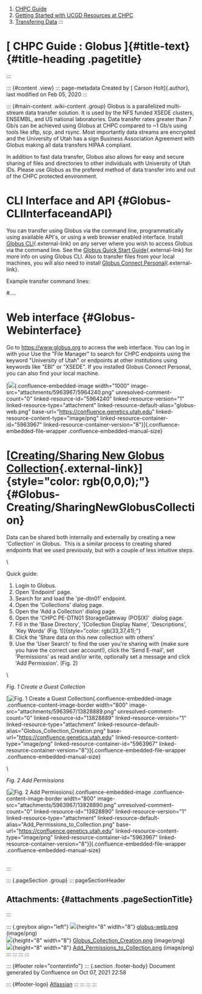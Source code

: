 1.  [CHPC Guide](./index.md)
2.  [Getting Started with UCGD Resources at
    CHPC](./Getting_Started_with_UCGD_Resources_at_CHPC.md)
3.  [Transfering Data](./Transfering_Data.md)
:::

# [ CHPC Guide : Globus ]{#title-text} {#title-heading .pagetitle}
:::

::: {#content .view}
::: page-metadata
Created by [ Carson Holt]{.author}, last modified on Feb 05, 2020
:::

::: {#main-content .wiki-content .group}
Globus is a parallelized multi-stream data transfer solution. It is used
by the NFS funded XSEDE clusters, ENSEMBL, and US national laboratories.
Data transfer rates greater than 7 Gb/s can be achieved using Globus at
CHPC compared to \~1 Gb/s using tools like sftp, scp, and rsync. Most
importantly data streams are encrypted and the University of Utah has a
sign Business Association Agreement with Globus making all data
transfers HIPAA compliant.

In addition to fast data transfer, Globus also allows for easy and
secure sharing of files and directories to other individuals with
University of Utah IDs. Please use Globus as the prefered method of data
transfer into and out of the CHPC protected environment.

# CLI Interface and API {#Globus-CLIInterfaceandAPI}

You can transfer using Globus via the command line, programmatically
using available API\'s, or using a web browser enabled interface.
Install [Globus CLI](https://docs.globus.org/cli/){.external-link} on
any server where you wish to access Globus via the command line. See
the [Globus Quick Start
Guide](https://docs.globus.org/cli/quickstart/){.external-link} for more
info on using Globus CLI. Also to transfer files from your local
machines, you will also need to install [Globus Connect
Personal](https://www.globus.org/globus-connect-personal){.external-link}.

Example transfer command lines:

#\....

# Web interface {#Globus-Webinterface}

Go to <https://www.globus.org> to access the web interface. You can log
in with your Use the \"File Manager\" to search for CHPC endpoints using
the keyword \"University of Utah\" or endpoints at other institutions
using keywords like \"EBI\" or \"XSEDE\". If you installed Globus
Connect Personal, you can also find your local machine.

[![](/attachments/5963967/5964240.png){.confluence-embedded-image
width="1000" image-src="attachments/5963967/5964240.png"
unresolved-comment-count="0" linked-resource-id="5964240"
linked-resource-version="1" linked-resource-type="attachment"
linked-resource-default-alias="globus-web.png"
base-url="https://confluence.genetics.utah.edu"
linked-resource-content-type="image/png"
linked-resource-container-id="5963967"
linked-resource-container-version="8"}]{.confluence-embedded-file-wrapper
.confluence-embedded-manual-size}

# [[Creating/Sharing New Globus Collection](http://confluence.genetics.utah.edu/pages/viewpage.action?pageId=13828836){.external-link}]{style="color: rgb(0,0,0);"} {#Globus-Creating/SharingNewGlobusCollection}

Data can be shared both internally and externally by creating a new
\'Collection\' in Globus.  This is a similar process to creating shared
endpoints that we used previously, but with a couple of less intuitive
steps.

\

Quick guide:

1.  Login to Globus.
2.  Open \'Endpoint\' page.
3.  Search for and load the \'pe-dtn01\' endpoint.
4.  Open the \'Collections\' dialog page.
5.  Open the \'Add a Collection\' dialog page.
6.  Open the \'CHPC PE-DTN01 StorageGateway (POSIX)\'  dialog page.
7.  Fill in the \'Base Directory\', \'[Collection Display Name\',
    \'Descriptions\', \'Key Words\'
    (Fig. 1)]{style="color: rgb(33,37,41);"}
8.  Click the \'Share data on this new collection with others\'
9.  Use the \'User Search\' to find the user you\'re sharing with (make
    sure you have the correct user account!), click the \'Send E-mail\',
    set \'Permissions\' as read and/or write, optionally set a message
    and click \'Add Permission\'. (Fig. 2)

\

*Fig. 1 Create a Guest Collection*

[![Fig. 1 Create a Guest Collection](/attachments/5963967/13828889.png "Fig. 1 Create a Guest Collection"){.confluence-embedded-image
.confluence-content-image-border width="800"
image-src="attachments/5963967/13828889.png"
unresolved-comment-count="0" linked-resource-id="13828889"
linked-resource-version="1" linked-resource-type="attachment"
linked-resource-default-alias="Globus_Collection_Creation.png"
base-url="https://confluence.genetics.utah.edu"
linked-resource-content-type="image/png"
linked-resource-container-id="5963967"
linked-resource-container-version="8"}]{.confluence-embedded-file-wrapper
.confluence-embedded-manual-size}

\

*Fig. 2 Add Permissions*

[![Fig. 2 Add
Permissions](/attachments/5963967/13828890.png "Fig. 2 Add Permissions"){.confluence-embedded-image
.confluence-content-image-border width="800"
image-src="attachments/5963967/13828890.png"
unresolved-comment-count="0" linked-resource-id="13828890"
linked-resource-version="1" linked-resource-type="attachment"
linked-resource-default-alias="Add_Permissions_to_Collection.png"
base-url="https://confluence.genetics.utah.edu"
linked-resource-content-type="image/png"
linked-resource-container-id="5963967"
linked-resource-container-version="8"}]{.confluence-embedded-file-wrapper
.confluence-embedded-manual-size}

\
:::

::: {.pageSection .group}
::: pageSectionHeader
## Attachments: {#attachments .pageSectionTitle}
:::

::: {.greybox align="left"}
![](/images/icons/bullet_blue.gif){height="8" width="8"}
[globus-web.png](/attachments/5963967/5964240.png) (image/png)\
![](/images/icons/bullet_blue.gif){height="8" width="8"}
[Globus_Collection_Creation.png](/attachments/5963967/13828889.png)
(image/png)\
![](/images/icons/bullet_blue.gif){height="8" width="8"}
[Add_Permissions_to_Collection.png](/attachments/5963967/13828890.png)
(image/png)\
:::
:::
:::
:::

::: {#footer role="contentinfo"}
::: {.section .footer-body}
Document generated by Confluence on Oct 07, 2021 22:58

::: {#footer-logo}
[Atlassian](http://www.atlassian.com/)
:::
:::
:::
:::
